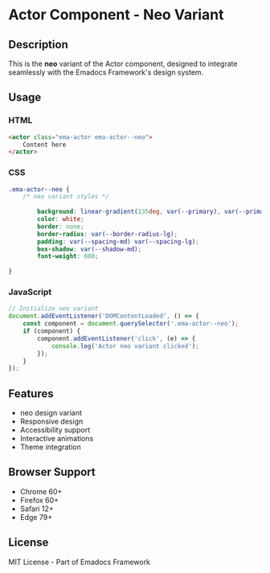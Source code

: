 # Actor Component - Neo Variant

## Description
This is the **neo** variant of the Actor component, designed to integrate seamlessly with the Emadocs Framework's design system.

## Usage

### HTML
```html
<actor class="ema-actor ema-actor--neo">
    Content here
</actor>
```

### CSS
```css
.ema-actor--neo {
    /* neo variant styles */
    
        background: linear-gradient(135deg, var(--primary), var(--primary-dark));
        color: white;
        border: none;
        border-radius: var(--border-radius-lg);
        padding: var(--spacing-md) var(--spacing-lg);
        box-shadow: var(--shadow-md);
        font-weight: 600;
    
}
```

### JavaScript
```javascript
// Initialize neo variant
document.addEventListener('DOMContentLoaded', () => {
    const component = document.querySelector('.ema-actor--neo');
    if (component) {
        component.addEventListener('click', (e) => {
            console.log('Actor neo variant clicked');
        });
    }
});
```

## Features
- neo design variant
- Responsive design
- Accessibility support
- Interactive animations
- Theme integration

## Browser Support
- Chrome 60+
- Firefox 60+
- Safari 12+
- Edge 79+

## License
MIT License - Part of Emadocs Framework
